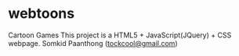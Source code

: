 # webtoons
Cartoon Games
This project is a HTML5 + JavaScript(JQuery) + CSS webpage.
Somkid Paanthong (tockcool@gmail.com)
